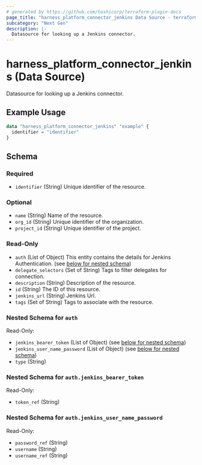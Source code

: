 ```yaml
---
# generated by https://github.com/hashicorp/terraform-plugin-docs
page_title: "harness_platform_connector_jenkins Data Source - terraform-provider-harness"
subcategory: "Next Gen"
description: |-
  Datasource for looking up a Jenkins connector.
---
```


# harness_platform_connector_jenkins (Data Source)

Datasource for looking up a Jenkins connector.

## Example Usage

```terraform
data "harness_platform_connector_jenkins" "example" {
  identifier = "identifier"
}
```

<!-- schema generated by tfplugindocs -->
## Schema

### Required

- `identifier` (String) Unique identifier of the resource.

### Optional

- `name` (String) Name of the resource.
- `org_id` (String) Unique identifier of the organization.
- `project_id` (String) Unique identifier of the project.

### Read-Only

- `auth` (List of Object) This entity contains the details for Jenkins Authentication. (see [below for nested schema](#nestedatt--auth))
- `delegate_selectors` (Set of String) Tags to filter delegates for connection.
- `description` (String) Description of the resource.
- `id` (String) The ID of this resource.
- `jenkins_url` (String) Jenkins Url.
- `tags` (Set of String) Tags to associate with the resource.

<a id="nestedatt--auth"></a>
### Nested Schema for `auth`

Read-Only:

- `jenkins_bearer_token` (List of Object) (see [below for nested schema](#nestedobjatt--auth--jenkins_bearer_token))
- `jenkins_user_name_password` (List of Object) (see [below for nested schema](#nestedobjatt--auth--jenkins_user_name_password))
- `type` (String)

<a id="nestedobjatt--auth--jenkins_bearer_token"></a>
### Nested Schema for `auth.jenkins_bearer_token`

Read-Only:

- `token_ref` (String)


<a id="nestedobjatt--auth--jenkins_user_name_password"></a>
### Nested Schema for `auth.jenkins_user_name_password`

Read-Only:

- `password_ref` (String)
- `username` (String)
- `username_ref` (String)



